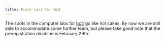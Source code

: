 ```yaml
---
title: Final call for hc2
---
```


The spots in the computer labs for [hc2](http://hc2.ch/) go like hot cakes. By now we are still able to accommodate some further team, but please take good note that the preregistration deadline is February 29th.
